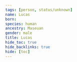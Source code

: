 ```yaml
---
tags: [person, status/unknown]
name: Lucas
born:
species: human
ancestry: Maseuan
gender: male
title: Lucas
hide_toc: true
hide_backlinks: true
hide: [toc]
---
```


